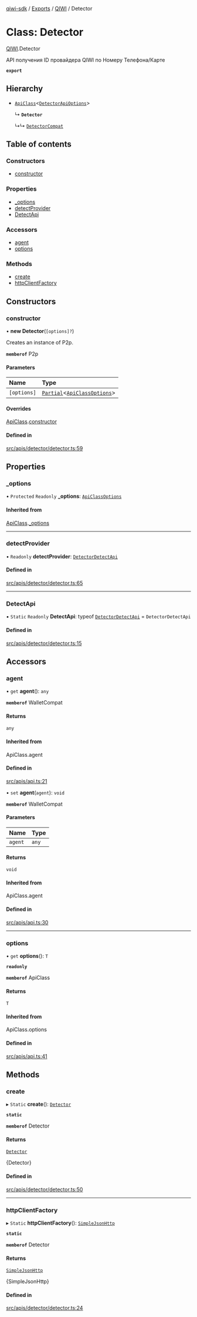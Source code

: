 [qiwi-sdk](../README.md) / [Exports](../modules.md) / [QIWI](../modules/QIWI.md) / Detector

# Class: Detector

[QIWI](../modules/QIWI.md).Detector

API получения ID провайдера QIWI по Номеру Телефона/Карте

**`export`**

## Hierarchy

- [`ApiClass`](internal_.ApiClass.md)<[`DetectorApiOptions`](../modules/QIWI.md#detectorapioptions)\>

  ↳ **`Detector`**

  ↳↳ [`DetectorCompat`](QIWI.DetectorCompat.md)

## Table of contents

### Constructors

- [constructor](QIWI.Detector.md#constructor)

### Properties

- [\_options](QIWI.Detector.md#_options)
- [detectProvider](QIWI.Detector.md#detectprovider)
- [DetectApi](QIWI.Detector.md#detectapi)

### Accessors

- [agent](QIWI.Detector.md#agent)
- [options](QIWI.Detector.md#options)

### Methods

- [create](QIWI.Detector.md#create)
- [httpClientFactory](QIWI.Detector.md#httpclientfactory)

## Constructors

### constructor

• **new Detector**(`[options]?`)

Creates an instance of P2p.

**`memberof`** P2p

#### Parameters

| Name | Type |
| :------ | :------ |
| `[options]` | [`Partial`](../modules/internal_.md#partial)<[`ApiClassOptions`](../interfaces/internal_.ApiClassOptions.md)\> |

#### Overrides

[ApiClass](internal_.ApiClass.md).[constructor](internal_.ApiClass.md#constructor)

#### Defined in

[src/apis/detector/detector.ts:59](https://github.com/AlexXanderGrib/node-qiwi-sdk/blob/116975d/src/apis/detector/detector.ts#L59)

## Properties

### \_options

• `Protected` `Readonly` **\_options**: [`ApiClassOptions`](../interfaces/internal_.ApiClassOptions.md)

#### Inherited from

[ApiClass](internal_.ApiClass.md).[_options](internal_.ApiClass.md#_options)

___

### detectProvider

• `Readonly` **detectProvider**: [`DetectorDetectApi`](internal_.DetectorDetectApi.md)

#### Defined in

[src/apis/detector/detector.ts:65](https://github.com/AlexXanderGrib/node-qiwi-sdk/blob/116975d/src/apis/detector/detector.ts#L65)

___

### DetectApi

▪ `Static` `Readonly` **DetectApi**: typeof [`DetectorDetectApi`](internal_.DetectorDetectApi.md) = `DetectorDetectApi`

#### Defined in

[src/apis/detector/detector.ts:15](https://github.com/AlexXanderGrib/node-qiwi-sdk/blob/116975d/src/apis/detector/detector.ts#L15)

## Accessors

### agent

• `get` **agent**(): `any`

**`memberof`** WalletCompat

#### Returns

`any`

#### Inherited from

ApiClass.agent

#### Defined in

[src/apis/api.ts:21](https://github.com/AlexXanderGrib/node-qiwi-sdk/blob/116975d/src/apis/api.ts#L21)

• `set` **agent**(`agent`): `void`

**`memberof`** WalletCompat

#### Parameters

| Name | Type |
| :------ | :------ |
| `agent` | `any` |

#### Returns

`void`

#### Inherited from

ApiClass.agent

#### Defined in

[src/apis/api.ts:30](https://github.com/AlexXanderGrib/node-qiwi-sdk/blob/116975d/src/apis/api.ts#L30)

___

### options

• `get` **options**(): `T`

**`readonly`**

**`memberof`** ApiClass

#### Returns

`T`

#### Inherited from

ApiClass.options

#### Defined in

[src/apis/api.ts:41](https://github.com/AlexXanderGrib/node-qiwi-sdk/blob/116975d/src/apis/api.ts#L41)

## Methods

### create

▸ `Static` **create**(): [`Detector`](QIWI.Detector.md)

**`static`**

**`memberof`** Detector

#### Returns

[`Detector`](QIWI.Detector.md)

{Detector}

#### Defined in

[src/apis/detector/detector.ts:50](https://github.com/AlexXanderGrib/node-qiwi-sdk/blob/116975d/src/apis/detector/detector.ts#L50)

___

### httpClientFactory

▸ `Static` **httpClientFactory**(): [`SimpleJsonHttp`](internal_.SimpleJsonHttp.md)

**`static`**

**`memberof`** Detector

#### Returns

[`SimpleJsonHttp`](internal_.SimpleJsonHttp.md)

{SimpleJsonHttp}

#### Defined in

[src/apis/detector/detector.ts:24](https://github.com/AlexXanderGrib/node-qiwi-sdk/blob/116975d/src/apis/detector/detector.ts#L24)
